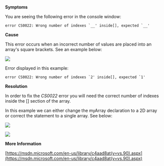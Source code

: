 

**Symptoms**



You are seeing the following error in the console window:


```
error CS0022: Wrong number of indexes `__' inside[], expected `__'
```


**Cause**



This error occurs when an incorrect number of values are placed into an array's square brackets. See an example below:



![](/hc/en-us/article_attachments/201998463/CS0022_a.png)



Error displayed in this example:


```
error CS0022: Wrong number of indexes `2' inside[], expected `1'
```


**Resolution**



In order to fix the  *CS0022*  error you will need the correct number of indexes inside the [] section of the array.



In this example we can either change the myArray declaration to a 2D array or correct the statement to a single array. See below:



![](/hc/en-us/article_attachments/201840676/CS0022_b.png)



![](/hc/en-us/article_attachments/201998423/CS0022_b1.png)



**More Information**



[https://msdn.microsoft.com/en-us/library/c4aad8at(v=vs.90).aspx](https://msdn.microsoft.com/en-us/library/c4aad8at(v=vs.90).aspx)


